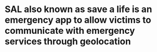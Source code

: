 # SAL also known as save a life is an emergency app to allow victims to communicate with emergency services through geolocation
